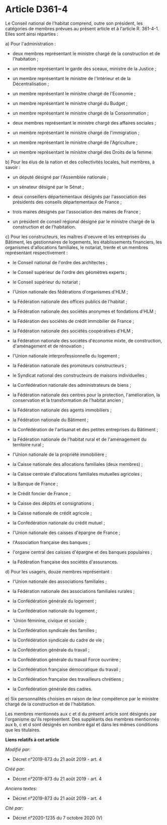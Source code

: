 # Article D361-4

Le Conseil national de l'habitat comprend, outre son président, les catégories de membres prévues au présent article et à
l'article R. 361-4-1. Elles sont ainsi réparties :

a) Pour l'administration :

- deux membres représentant le ministre chargé de la construction et de l'habitation ;

- un membre représentant le garde des sceaux, ministre de la Justice ;

- un membre représentant le ministre de l'Intérieur et de la Décentralisation ;

- un membre représentant le ministre chargé de l'Economie ;

- un membre représentant le ministre chargé du Budget ;

- un membre représentant le ministre chargé de la Consommation ;

- deux membres représentant le ministre chargé des affaires sociales ;

- un membre représentant le ministre chargé de l'immigration ;

- un membre représentant le ministre chargé de l'Agriculture ;

- un membre représentant le ministre chargé des Droits de la femme.

b) Pour les élus de la nation et des collectivités locales, huit membres, à savoir :

- un député désigné par l'Assemblée nationale ;

- un sénateur désigné par le Sénat ;

- deux conseillers départementaux désignés par l'association des présidents des conseils départementaux de France ;

- trois maires désignés par l'association des maires de France ;

- un président de conseil régional désigné par le ministre chargé de la construction et de l'habitation.

c) Pour les constructeurs, les maîtres d'oeuvre et les entreprises du Bâtiment, les gestionnaires de logements, les
établissements financiers, les organismes d'allocations familiales, le notariat, trente et un membres représentant
respectivement :

- le Conseil national de l'ordre des architectes ;

- le Conseil supérieur de l'ordre des géomètres experts ;

- le Conseil supérieur du notariat ;

- l'Union nationale des fédérations d'organismes d'HLM ;

- la Fédération nationale des offices publics de l'habitat ;

- la Fédération nationale des sociétés anonymes et fondations d'HLM ;

- la Fédération des sociétés de crédit immobilier de France ;

- la Fédération nationale des sociétés coopératives d'HLM ;

- la Fédération nationale des sociétés d'économie mixte, de construction, d'aménagement et de rénovation ;

- l'Union nationale interprofessionnelle du logement ;

- la Fédération nationale des promoteurs constructeurs ;

- le Syndicat national des constructeurs de maisons individuelles ;

- la Confédération nationale des administrateurs de biens ;

- la Fédération nationale des centres pour la protection, l'amélioration, la conservation et la transformation de l'habitat
ancien ;

- la Fédération nationale des agents immobiliers ;

- la Fédération nationale du Bâtiment ;

- la Confédération de l'artisanat et des petites entreprises du Bâtiment ;

- la Fédération nationale de l'habitat rural et de l'aménagement du territoire rural ;

- l'Union nationale de la propriété immobilière ;

- la Caisse nationale des allocations familiales (deux membres) ;

- la Caisse centrale d'allocations familiales mutuelles agricoles ;

- la Banque de France ;

- le Crédit foncier de France ;

- la Caisse des dépôts et consignations ;

- la Caisse nationale de crédit agricole ;

- la Confédération nationale du crédit mutuel ;

- l'Union nationale des caisses d'épargne de France ;

- l'Association française des banques ;

- l'organe central des caisses d'épargne et des banques populaires ;

- la Fédération française des sociétés d'assurances.

d) Pour les usagers, douze membres représentant :

- l'Union nationale des associations familiales ;

- la Fédération nationale des associations familiales rurales ;

- la Confédération générale du logement ;

- la Confédération nationale du logement ;

- 'Union féminine, civique et sociale ;

- la Confédération syndicale des familles ;

- la Confédération syndicale du cadre de vie ;

- la Confédération générale du travail ;

- la Confédération générale du travail Force ouvrière ;

- la Confédération française démocratique du travail ;

- la Confédération française des travailleurs chrétiens ;

- la Confédération générale des cadres.

e) Six personnalités choisies en raison de leur compétence par le ministre chargé de la construction et de l'habitation.

Les membres mentionnés aux c et d du présent article sont désignés par l'organisme qu'ils représentent. Des suppléants des
membres mentionnés aux b, c et d sont désignés en nombre égal et dans les mêmes conditions que les titulaires.

**Liens relatifs à cet article**

_Modifié par_:

  - Décret n°2019-873 du 21 août 2019 - art. 4

_Créé par_:

  - Décret n°2019-873 du 21 août 2019 - art. 4

_Anciens textes_:

  - Décret n°2019-873 du 21 août 2019 - art. 4

_Cité par_:

  - Décret n°2020-1235 du 7 octobre 2020 (V)
